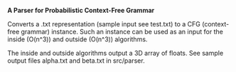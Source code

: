 **A Parser for Probabilistic Context-Free Grammar**

Converts a .txt representation (sample input see test.txt) to a CFG (context-free grammar) instance. Such an instance can be used as an input for the inside (O(n^3)) and outside (O(n^3)) algorithms. 

The inside and outside algorithms output a 3D array of floats. See sample output files alpha.txt and beta.txt in src/parser. 
